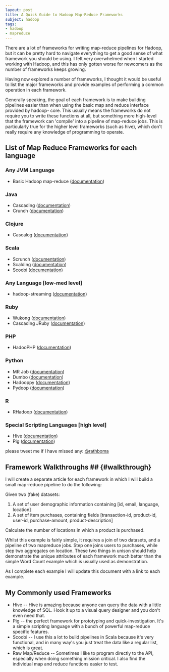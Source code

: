```yaml
--- 
layout: post 
title: A Quick Guide to Hadoop Map-Reduce Frameworks 
subject: hadoop 
tags: 
- hadoop 
- mapreduce 
--- 
```


There are a lot of frameworks for writing map-reduce pipelines for Hadoop, but
it can be pretty hard to navigate everything to get a good sense of what
framework you should be using. I felt very overwhelmed when I started working
with Hadoop, and this has only gotten worse for newcomers as the number of
frameworks keeps growing.

Having now explored a number of frameworks, I thought it would be useful to
list the major frameworks and provide examples of performing a common
operation in each framework.

Generally speaking, the goal of each framework is to make building pipelines
easier than when using the basic map and reduce interface provided by hadoop-
core. This usually means the frameworks do not require you to write these
functions at all, but something more high-level that the framework can
'compile' into a pipeline of map-reduce jobs. This is particularly true for
the higher level frameworks (such as hive), which don't really require any
knowledge of programming to operate.

## List of Map Reduce Frameworks for each language

### Any JVM Language

  * Basic Hadoop map-reduce ([documentation](http://hadoop.apache.org/docs/r0.20.2/mapred_tutorial.html))

### Java

  * Cascading ([documentation](http://www.cascading.org/))
  * Crunch ([documentation](https://github.com/cloudera/crunch))

### Clojure

  * Cascalog ([documentation](https://github.com/nathanmarz/cascalog))

### Scala

  * Scrunch ([documentation](https://github.com/cloudera/crunch/tree/master/scrunch))
  * Scalding ([documentation](https://github.com/twitter/scalding))
  * Scoobi ([documentation](https://github.com/NICTA/scoobi))

### Any Language \[low-med level\]

  * hadoop-streaming ([documentation](http://hadoop.apache.org/docs/r0.15.2/streaming.html))

### Ruby

  * Wukong ([documentation](https://github.com/infochimps-labs/wukong))
  * Cascading JRuby ([documentation](https://github.com/etsy/cascading.jruby))

### PHP

  * HadooPHP ([documentation](https://github.com/dzuelke/HadooPHP))

### Python

  * MR Job ([documentation](https://github.com/Yelp/mrjob))
  * Dumbo ([documentation](https://github.com/klbostee/dumbo))
  * Hadooppy ([documentation](https://github.com/bwhite/hadoopy))
  * Pydoop ([documentation](http://pydoop.sourceforge.net/docs/))

### R

  * RHadoop ([documentation](https://github.com/RevolutionAnalytics/RHadoop))

### Special Scripting Languages \[high level\]

  * Hive ([documentation](http://hive.apache.org/))
  * Pig ([documentation](http://pig.apache.org/))

please tweet me if I have missed any: [@rathboma](http://twitter.com/rathboma)

## Framework Walkthroughs ## {#walkthrough}

I will create a separate article for each framework in which I will build a
small map-reduce pipeline to do the following:

Given two (fake) datasets:

  1. A set of user demographic information containing \[id, email, language, location\]
  2. A set of item purchases, containing fields \[transaction-id, product-id, user-id, purchase-amount, product-description\]

Calculate the number of locations in which a product is purchased.

Whilst this example is fairly simple, it requires a join of two datasets, and
a pipeline of two mapreduce jobs. Step one joins users to purchases, while
step two aggregates on location. These two things in unison should help
demonstrate the unique attributes of each framework much better than the
simple Word Count example which is usually used as demonstration.

As I complete each example I will update this document with a link to each
example.

## My Commonly used Frameworks

  * Hive -- Hive is amazing because anyone can query the data with a little knowledge of SQL. Hook it up to a visual query designer and you don't even need that.
  * Pig -- the perfect framework for prototyping and quick-investigation. It's a simple scripting language with a bunch of powerful map-reduce specific features.
  * Scoobi -- I use this a lot to build pipelines in Scala because it's very functional, and in many way's you just treat the data like a regular list, which is great.
  * Raw Map/Reduce -- Sometimes I like to program directly to the API, especially when doing something mission critical. I also find the individual map and reduce functions easier to test.

